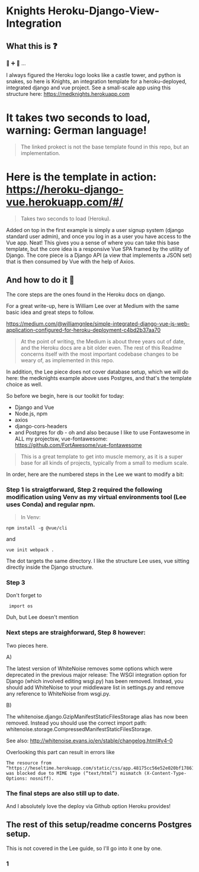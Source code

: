 # Knights Heroku-Django-View-Integration

## What this is :question:

:european_castle: :heavy_plus_sign: :snake: ...

I always figured the Heroku logo looks like a castle tower, and python is snakes, so here is Knights, an integration template for a heroku-deployed, integrated django and vue project. See a small-scale app using this structure here: https://medknights.herokuapp.com 

# It takes two seconds to load, warning: German language! 

> The linked prokect is not the base template found in this repo, but an implementation.

# Here is the template in action: https://heroku-django-vue.herokuapp.com/#/

> Takes two seconds to load (Heroku).

Added on top in the first example is simply a user signup system (django standard user admin), and once you log in as a user you have access to the Vue app. Neat! This gives you a sense of where you can take this base template, but the core idea is a responsive Vue SPA framed by the utility of Django. The core piece is a Django API (a view that implements a JSON set) that is then consumed by Vue with the help of Axios.

## And how to do it :rocket:

The core steps are the ones found in the Heroku docs on django. 

For a great write-up, here is William Lee over at Medium with the same basic idea and great steps to follow.

https://medium.com/@williamgnlee/simple-integrated-django-vue-js-web-application-configured-for-heroku-deployment-c4bd2b37aa70

> At the point of writing, the Medium is about three years out of date, and the Heroku docs are a bit older even. The rest of this Readme concerns itself with the most important codebase changes to be weary of, as implemented in this repo.

In addition, the Lee piece does not cover database setup, which we will do here: the medknights example above uses Postgres, and that's the template choice as well.

So before we begin, here is our toolkit for today:

- Django and Vue
- Node.js, npm
- axios
- django-cors-headers
- and Postgres for db
- oh and also because I like to use Fontawesome in ALL my projectsw, vue-fontawesome: https://github.com/FortAwesome/vue-fontawesome

> This is a great template to get into muscle memory, as it is a super base for all kinds of projects, typically from a small to medium scale.

In order, here are the numbered steps in the Lee we want to modify a bit:

### Step 1 is straigtforward, Step 2 required the following modification using Venv as my virtual environments tool (Lee uses Conda) and regular npm.

> In Venv: 

    npm install -g @vue/cli

and

    vue init webpack .
    
 The dot targets the same directory. I like the structure Lee uses, vue sitting directly inside the Django structure.
 
 ### Step 3
 
 Don't forget to 
 
     import os
     
 Duh, but Lee doesn't mention
 
 ### Next steps are straighforward, Step 8 however:
 
 Two pieces here.
 
A) 

The latest version of WhiteNoise removes some options which were deprecated in the previous major release: The WSGI integration option for Django (which involved editing wsgi.py) has been removed. Instead, you should add WhiteNoise to your middleware list in settings.py and remove any reference to WhiteNoise from wsgi.py. 

B) 

The whitenoise.django.GzipManifestStaticFilesStorage alias has now been removed. Instead you should use the correct import path: whitenoise.storage.CompressedManifestStaticFilesStorage.

See also: http://whitenoise.evans.io/en/stable/changelog.html#v4-0

Overlooking this part can result in errors like

    The resource from “https://heseltime.herokuapp.com/static/css/app.48175cc56e52e020bf178616c0977374.css” was blocked due to MIME type (“text/html”) mismatch (X-Content-Type-Options: nosniff).
    
### The final steps are also still up to date.

And I absolutely love the deploy via Github option Heroku provides!

## The rest of this setup/readme concerns Postgres setup.

This is not covered in the Lee guide, so I'll go into it one by one.

### 1


